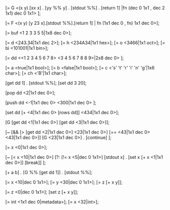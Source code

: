 [= G <(x y) [xx x] . [yy %% y]
                   . [stdout %%]
                   . [return 1]
     |fn (dec 0 1x1 , dec 2 1x1) dec 0 1x1>
];

[= F <(x y) [y 23 x].[stdout %%].[return 1] | fn (1x1 dec 0 , fn) 1x1 dec 0>];

[= buf <1 2 3 3 5 5|1x8 dec 0>];

[= d <243.34|1x1 dec 2>];
[= h <234A34|1x1 hex>];
[= o <3466|1x1 oct>];
[= bi <101001|1x1 bin>];

[= dd <<1 2 3 4 5 6 7 8>
       <3 4 5 6 7 8 8 9>|2x8 dec 0>
];

[= a <true|1x1 bool>];
[= b <false|1x1 bool>];
[= c <'s' 't' 'r' 'i' 'n' 'g'|1x6 char>];
[= ch <'B'|1x1 char>];

[get dd 1] . [stdout %%];
[set dd 3 20];

[pop dd <2|1x1 dec 0>];

[push dd <-1|1x1 dec 0>
         <300|1x1 dec 0>
];

[set dd [+ <4|1x1 dec 0> [rows dd]] <434|1x1 dec 0>];

[G [get dd <1|1x1 dec 0>] [get dd <3|1x1 dec 0>]];

[~ [&& [> [get dd <2|1x1 dec 0>] <23|1x1 dec 0>]  [== <43|1x1 dec 0> <43|1x1 dec 0>]]
    [G <23|1x1 dec 0>] . [continue]
];

[= x <0|1x1 dec 0>];

[~ [< x <10|1x1 dec 0>]
   [?: [!= x <5|dec 0 1x1>] [stdout x] . [set x [+ x <1|1x1 dec 0>]]  [break]]
];

[+ a b] . [G %% [get dd 1]]
        . [stdout %%];

[= x <10|dec 0 1x1>];
[= y <30|dec 0 1x1>];
[= z [+ x y]];

[= z <0|dec 0 1x1>];
[set z [+ x y]];

[= int <1x1 dec 0|metadata>];
[= x <32|int>];

